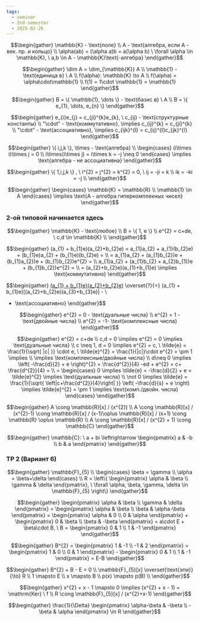 ```yaml
---
tags:
  - seminar
  - 2nd-semester
  - 2025-02-26
---
```


$$\begin{gather}
\mathbb{K} - \text{поле} \\ 
A - \text{алгебра, если A - век. пр. и кольцо} \\
\alpha(ab) = (\alpha a)b = a(\alpha b) \ \forall \alpha \in \mathbb{K}, \ a,b \in A - \mathbb{K}\text{-алгебра}
\end{gather}$$

$$\begin{gather}
\dim A = \dim_{\mathbb{K}} A \\
\mathbb{1} - \text{единица в} \ A \\
f(\alpha): \mathbb{K} \to A \\
f(\alpha) = \alpha\cdot\mathbb{1} \\
f(1) = 1\cdot \mathbb{1} = \mathbb{1}
\end{gather}$$

$$\begin{gather}
B = \{ \mathbb{1}, \dots \} - \text{базис в} \ A \\
B = \{ e_{1}, \dots, e_{n} \}
\end{gather}$$

$$\begin{gather}
e_{i}e_{j} = c_{ji}^{k}e_{k}, \ c_{ij} - \text{структурные константы} \\
"\cdot" - \text{коммутативно}, \implies c_{ij}^{k} = c_{ji}^{k} \\
"\cdot" - \text{ассоциативно}, \implies c_{ijk}^{l} = c_{ij}^{l}c_{jk}^{l}
\end{gather}$$

$$\begin{gather}
\{ i,j,k \}, \times - \text{алгебра} \\
\begin{cases}
(i\times i)\times j = 0 \\
i\times(i\times j) = i\times k = -j \neq 0
\end{cases} \implies \text{алгебра - не ассоциативна}
\end{gather}$$

$$\begin{gather}
\{ 1,i,j,k \} , \ i^{2} = j^{2} = k^{2} = 0, \
ij = -ji = k \\
ik = -ki = -j \\
\end{gather}$$

$$\begin{gather}
\begin{cases}
\mathbb{K} = \mathbb{R} \\
\mathbb{1} \in A
\end{cases} \implies \text{A - алгебра гиперкомплекных чисел}
\end{gather}$$

### 2-ой типовой начинается здесь

$$\begin{gather}
\mathbb{K} - \text{любое} \\
B = \{ 1, e \} \\
e^{2} = c+de, \ c,d \in \mathbb{K} \\
\end{gather}$$

$$\begin{gather}
(a_{1} + b_{1}e)(a_{2}+b_{2}e) = a_{1}a_{2} + a_{1}(b_{2}e) + (b_{1}e)a_{2} + (b_{1}e)(b_{2}e) = \\
= a_{1}a_{2} + (a_{1}b_{2})e + (b_{1}a_{2})e + (b_{1}b_{2})e^{2} = \\
a_{1}a_{2} + (a_{1}b_{2} + a_{2}b_{1})e + (b_{1}b_{2})e^{2} = \\
= (a_{2}+b_{2}e)(a_{1}+b_{1}e) \implies \text{коммутативно}
\end{gather}$$

$$\begin{gather}
[(a_{1} + b_{1}e)(a_{2}+b_{2}e)](a_{3}+b_{3}e) \overset{?}{=} (a_{1} + b_{1}e)[(a_{2}+b_{2}e)(a_{3}+b_{3}e)] - \\
- \text{ассоциативно}
\end{gather}$$

$$\begin{gather}
e^{2} = 0 - \text{дуальные числа} \\
e^{2} = 1 - \text{двойные числа} \\
e^{2} = -1- \text{комплексные числа}
\end{gather}$$

$$\begin{gather}
e^{2} = c+de \\
c,d = 0 \implies e^{2} = 0 \implies \text{дуальные числа} \\
c \neq 1, d = 0 \implies e^{2} = c, \ \tilde{e} = \frac{1}{\sqrt{ |c| }} \cdot e, \ \tilde{e}^{2} = \frac{1}{|c|}\cdot e^{2} = \pm 1 \implies \\
\implies \text{комплексные/двойные числа} \\
d\neq 0 \implies \left( -\frac{d}{2} + e \right)^{2} = \frac{d^{2}}{4} -ed + e^{2} = c+ \frac{d^{2}}{4} = \\
= \begin{cases}
0 \implies \tilde{e} = -\frac{d}{2} + e = \tilde{e}^{2} \implies  \text{дуальные числа} \\
\not 0 \implies \tilde{e} = \frac{1}{\sqrt{ \left|c+\frac{d^{2}}{4}\right| }} \left( -\frac{d}{s} + e \right) \implies \tilde{e}^{2} = \pm 1 \implies \text{комп./двойн. числа}
\end{cases}
\end{gather}$$

$$\begin{gather}
A \cong \mathbb{R}[x] / (x^{2}) \\
A \cong \mathbb{R}[x] / (x^{2}-1) \cong \mathbb{R}[x] / (x-1)\oplus \mathbb{R}[x] / (x+1) \cong \mathbb{R} \oplus \mathbb{R} \\
A \cong  \mathbb{R}[x] / (x^{2} + 1) \cong \mathbb{C}
\end{gather}$$

$$\begin{gather}
\mathbb{C}: \ a + bi \leftrightarrow \begin{pmatrix}
a & -b \\
b & a
\end{pmatrix}
\end{gather}$$

### ТР 2 (Вариант 6)

$$\begin{gather}
\mathbb{F}_{5} \\
\begin{cases}
\beta = \gamma \\
\alpha = \beta+\delta
\end{cases} \\
R = \left\{ \begin{pmatrix}
\alpha & \beta \\
\gamma & \delta
\end{pmatrix}, \ \forall \alpha, \beta, \gamma, \delta \in \mathbb{F}_{5} \right\}
\end{gather}$$

$$\begin{gather}
\begin{pmatrix}
\alpha & \beta \\
\gamma & \delta
\end{pmatrix} = \begin{pmatrix}
\alpha & \beta \\
\beta & \alpha-\beta
\end{pmatrix} = \begin{pmatrix}
\alpha & 0 \\
0 & \alpha
\end{pmatrix} + \begin{pmatrix}
0 & \beta \\
\beta & -\beta
\end{pmatrix} = a\cdot E + \beta\cdot B, \ B = \begin{pmatrix}
0 & 1 \\
1 & -1
\end{pmatrix}
\end{gather}$$

$$\begin{gather}
B^{2} = \begin{pmatrix}
1 & -1 \\
-1 & 2
\end{pmatrix} = \begin{pmatrix}
1 & 0 \\
0 & 1
\end{pmatrix} - \begin{pmatrix}
0 & 1 \\
1 & -1
\end{pmatrix} = E-B
\end{gather}$$

$$\begin{gather}
B^{2} + B - E = 0 \\
\mathbb{F}_{5}[x] \overset{\text{эпи}}{\to} R \\
1 \mapsto E \\
x \mapsto B \\
p(x) \mapsto p(B) \\
\end{gather}$$

$$\begin{gather}
x^{2} + x - 1 \mapsto 0 \implies (x^{2} + x - 1) = \mathrm{Ker} \ f \\
R \cong \mathbb{F}_{5}[x] / (x^{2}+x-1)
\end{gather}$$

$$\begin{gather}
\frac{1}{\Delta} \begin{pmatrix}
\alpha-\beta & -\beta \\
-\beta & \alpha
\end{pmatrix} \in R
\end{gather}$$
